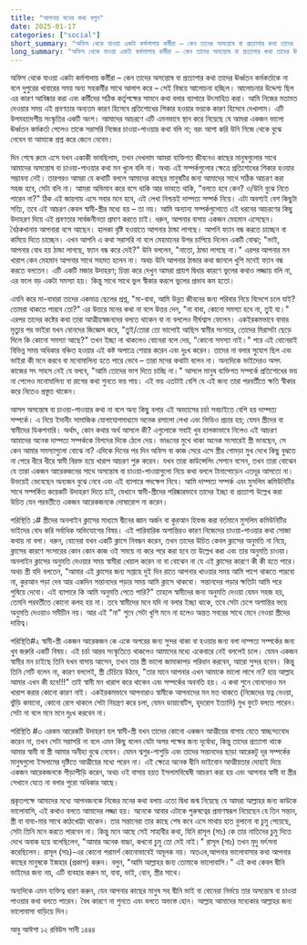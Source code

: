 ```yaml
---
title: "আপনার মনের কথা বলুন"
date: 2025-01-17
categories: ["social"]
short_summary: "অফিস থেকে যাওয়া একটা কর্মশালায় কর্মীরা – কেন তাদের অসন্তোষ বা প্রত্যাশার কথা তাদের ঊর্ধ্বতন কর্মকর্তাকে না বলে"
long_summary: "অফিস থেকে যাওয়া একটা কর্মশালায় কর্মীরা – কেন তাদের অসন্তোষ বা প্রত্যাশার কথা তাদের ঊর্ধ্বতন কর্মকর্তাকে না বলে দুপুরের খাবারের সময় অন্য সহকর্মীর সাথে আলাপ করে – সেই বিষয়ে আলোচনা হচ্ছিল।"
---
```


অফিস থেকে যাওয়া একটা কর্মশালায় কর্মীরা – কেন তাদের অসন্তোষ বা প্রত্যাশার কথা তাদের ঊর্ধ্বতন কর্মকর্তাকে না বলে দুপুরের খাবারের সময় অন্য সহকর্মীর সাথে আলাপ করে – সেই বিষয়ে আলোচনা হচ্ছিল। আলোচনার উদ্দেশ্য ছিল এর কারণ আবিষ্কার করা এবং কর্মীদের সঠিক কর্তৃপক্ষের সামনে কথা বলার ব্যাপারে উৎসাহিত করা। আমি নিজের মতামত দেওয়ার সময় এই প্রবণতার অন্যতম কারণ হিসেবে প্রতিশোধের শিকার হওয়ার ভয়কে কারণ হিসেবে দেখালাম। এটি উপমহাদেশীয় সংস্কৃতির একটি অংশ। আমাদের আচরণে এটি এমনভাবে স্থান করে নিয়েছে যে আমরা একজন ভালো ঊর্ধ্বতন কর্মকর্তা পেলেও তাকে সরাসরি নিজের চাওয়া-পাওয়ার কথা বলি না; বরং আশা করি উনি নিজে থেকে বুঝে নেবেন বা আমাকে প্রশ্ন করে জেনে নেবেন।

দিন শেষে রুমে এসে যখন একাকী ভাবছিলাম, তখন দেখলাম আমরা ব্যক্তিগত জীবনেও কাছের মানুষগুলোর সাথে আমাদের অসন্তোষ বা চাওয়া-পাওয়ার কথা মন খুলে বলি না। অথচ এই সম্পর্কগুলোর ক্ষেত্রে প্রতিশোধের শিকার হওয়ার সম্ভাবনা নেই। তারপরও আমরা যে কথাটি বললে আমাদের কাছের মানুষটির জন্য আমাদের সাথে সঠিক আচরণ করা সহজ হবে, সেটা বলি না। আমরা অভিমান করে বসে থাকি আর ভাবতে থাকি, "বলতে হবে কেন? ও/উনি বুঝে নিতে পারেন না?" ঠিক এই জায়গায় এসে সবার মনে হবে, এই লেখা নিশ্চয়ই দাম্পত্য সম্পর্ক নিয়ে। এটা অবশ্যই বেশ কিছুটা সত্যি, তবে এই আচরণ কেবল স্বামী-স্ত্রীর মধ্যে হয় – তা নয়। আমি অন্যান্য সম্পর্কগুলোতে এই ধরনের আচরণের কিছু উদাহরণ দিয়ে এই প্রবণতার সার্বজনীনতা প্রমাণ করতে চাই। ধরুন, আপনার বাসায় একজন মেহমান এসেছেন। বৈঠকখানায় আপনারা বসে আছেন। হালকা বৃষ্টি হওয়াতে আপনার ঠান্ডা লাগছে। আপনি ফ্যান বন্ধ করতে চাচ্ছেন বা কমিয়ে দিতে চাচ্ছেন। এখন আপনি এ কথা সরাসরি না বলে মেহমানের উপর চাপিয়ে দিলেন একটি বোঝা; "ভাই, আপনার বোধ হয় ঠান্ডা লাগছে, ফ্যান বন্ধ করে দেই?" উনি বললেন, "নাতো, ঠান্ডা লাগছে না।" এরপর আপনার মন খারাপ কেন মেহমান আপনার সাথে সহমত হলেন না। অথচ উনি আপনার ঠান্ডার কথা জানলে খুশি মনেই ফ্যান বন্ধ করতে বলতেন। এটি একটি মজার উদাহরণ; চিন্তা করে দেখুন আমরা প্রায়শ দ্বিধার কারণে ভুলের কথাও লজ্জায় বলি না, এর ফলে বড় একটা সমস্যা হয়। কিন্তু সাথে সাথে ভুল স্বীকার করলে ভুলের প্রভাব কম হতো।

এমনি করে মা-বাবারা তাদের একমাত্র ছেলের প্রশ্ন, "মা-বাবা, আমি উন্নত জীবনের জন্য পরিবার নিয়ে বিদেশে চলে যাই? তোমরা থাকতে পারবে তো?" এর উত্তরে মনের কথা না বলে উত্তর দেন, "না বাবা, কোনো সমস্যা হবে না, তুই যা।" এরপর তাদের কষ্টের কথা তারা আত্মীয়স্বজনদের বলতে থাকেন বা না বললেও দীর্ঘশ্বাস ফেলেন। একইরকমভাবে বাবার মৃত্যুর পর ভাইরা যখন বোনদের জিজ্ঞেস করে, "তুই/তোরা তো ভালোই আছিস স্বামীর সংসারে, তোদের মিরাসটা ছেড়ে দিলে কি কোনো সমস্যা আছে?" তখন ইচ্ছা না থাকলেও বোনেরা বলে দেয়, "কোনো সমস্যা নাই।" পরে এই বোনেরাই বিভিন্ন সময় অধিকার বঞ্চিত হওয়ার এই কষ্ট অপাত্রে শেয়ার করেন এবং দুঃখ করেন। তাদের না বলার সুযোগ ছিল এবং ভাইরা কী মনে করবে বা মনোমালিন্য হতে পারে ভেবে – তারা মনের কথাটা বলেন না। অন্যদিকে ভাইদেরও অসৎ কাজের সৎ সাহস নেই যে বলবে, "আমি তোদের ভাগ দিতে চাচ্ছি না।" আসলে মানুষ ব্যক্তিগত সম্পর্কে প্রতিশোধের ভয় না পেলেও মনোমালিন্য বা রাগের কথা শুনতে ভয় পায়। এই ভয় এতটাই বেশি যে এই জন্য তারা পরবর্তীতে ক্ষতি স্বীকার করে নিতেও প্রস্তুত থাকেন।

আসল অসন্তোষ বা চাওয়া-পাওয়ার কথা না বলে অন্য কিছু বলার এই অভ্যাসের চর্চা সবচাইতে বেশি হয় দাম্পত্য সম্পর্কে। এ নিয়ে ইদানীং সামাজিক যোগাযোগমাধ্যমে অনেক রসালো লেখা এবং ভিডিও প্রচার হয়; যেমন স্ত্রীদের বা স্বামীদের ডিকশনারি। অর্থাৎ, কোন কথার অর্থ আসলে কী? এগুলোকে সবাই খুব হালকাভাবে নিলেও এই আচরণ আমাদের অনেক দাম্পত্য সম্পর্ককে বিপদের দিকে ঠেলে দেয়। ভাঙনের মুখে থাকা অনেক সংসারেই স্ত্রী ভাবছেন, সে কেন আমার সমস্যাগুলো বোঝে না? এদিকে দিনের পর দিন অফিস বা কাজ সেরে এসে স্ত্রীর গোমড়া মুখ দেখে কিছু বুঝতে না পেরে ধীরে ধীরে স্বামী বিরক্ত হয়ে খারাপ আচরণ শুরু করেন। যখন তারা কাউন্সেলিং সেশনে বসেন, তখন তারা বোঝেন যে তারা একজন আরেকজনের সাথে অসন্তোষ বা চাওয়া-পাওয়াগুলো নিয়ে কথা বললে টানাপোড়েন এতদূর আসতো না। উভয়েই ভেবেছেন অন্যজন বুঝে নেবে এবং এই ব্যাপারে পদক্ষেপ নিবে। আমি দাম্পত্য সম্পর্ক এবং মুসলিম কমিউনিটির সাথে সম্পর্কিত কয়েকটি উদাহরণ দিতে চাই, যেখানে স্বামী-স্ত্রীদের পরিষ্কারভাবে তাদের ইচ্ছা বা প্রত্যাশা উল্লেখ করা উচিত যেন পরবর্তীতে একজন আরেকজনকে দোষারোপ না করেন।

পরিস্থিতি ১# স্ত্রীদের অনলাইন ক্লাসের মাধ্যমে দ্বীনের জ্ঞান অর্জন বা কুরআন হিফজ করা বর্তমানে মুসলিম কমিউনিটির ভাইদের বোধ করি সর্বাধিক অভিযোগের বিষয়। এই পারিবারিক অশান্তিরও কারণ নিজেদের চাওয়া-পাওয়ার কথা সোজা কথায় না বলা। ধরুন, বোনেরা যখন একটি ক্লাসে নিবন্ধন করেন, তখন তাদের উচিত কেবল ক্লাসের অনুমতি না নিয়ে, ক্লাসের কারণে সংসারের কোন কোন কাজ ওই সময়ে না করে পরে করা হবে তা উল্লেখ করা এবং তার অনুমতি চাওয়া। অনলাইন ক্লাসের অনুমতি দেওয়ার সময় স্বামীরা খেয়াল করেন না বা বোঝেন না যে এই ক্লাসের কারণে কী কী হতে পারে। অথচ স্ত্রী যদি বলতেন, "আমার এই ক্লাসের জন্য সপ্তাহে দুই দিন রাতে আপনার খাওয়ার সময় আমি পাশে থাকতে পারবো না, কুরআন পড়া দেব আর একদিন সন্তানদের পড়ার সময় আমি ক্লাসে থাকবো। সন্তানদের পড়ার ক্ষতিটা আমি পরে পুষিয়ে দেবো। এই ব্যাপারে কি আমি অনুমতি পেতে পারি?" তাহলে স্বামীদের জন্য অনুমতি দেওয়া যেমন সহজ হয়, তেমনি পরবর্তীতে কোনো কলহ হয় না। তবে স্বামীদের মনে যদি না বলার ইচ্ছা থাকে, তবে সেটা চেপে অশান্তির ভয়ে অনুমতি দেওয়াও সমীচীন নয়। আর এই "না" শুনে সেটা খুশি মনে না হলেও অন্তত সবরের সাথে মেনে নেওয়া স্ত্রীদের দায়িত্ব।

পরিস্থিতি#২ স্বামী-স্ত্রী একজন আরেকজন কে একে অপরের জন্য সুন্দর থাকা বা হওয়ার জন্য বলা দাম্পত্য সম্পর্কের জন্য খুব জরুরি একটি বিষয়। এই চর্চা আরব সংস্কৃতিতে থাকলেও আমাদের মধ্যে একেবারে নেই বললেই চলে। যেমন একজন স্বামীর মন চাইছে তিনি যখন বাসায় আসেন, তখন তার স্ত্রী ভালো জামাকাপড় পরিধান করবেন, আরো সুন্দর হবেন। কিন্তু তিনি সেটি বলেন না, কারণ বললেই, স্ত্রী চেঁচিয়ে উঠবে, "তার মানে আপনার এখন আমাকে ভালো লাগে না? হায় আল্লাহ আমার এখন কী হবে!!!" তাই স্বামী মন খারাপ করে থাকেন এবং সম্পর্কের অবনতি হয়। এ কথা শুনে বোনদেরও মন খারাপ করার কোনো কারণ নাই। একইরকমভাবে আপনারাও স্বামীকে আপনাদের মন মত থাকতে (নিজেদের যত্ন নেওয়া, ভুঁড়ি কমানো, কোনো রোগ থাকলে সেটা নিয়ন্ত্রণ করে চলা, যেমন ডায়াবেটিস, হৃদরোগ ইত্যাদি) মুখ ফুটে বলতে পারেন। সেটা না বলে মনে মনে দুঃখ করবেন না।

পরিস্থিতি #৩ এরকম আরেকটি উদাহরণ হল স্বামী-স্ত্রী যখন তাদের কোনো একজন আত্মীয়ের বাসায় যেতে স্বাচ্ছন্দ্যবোধ করেন না, তখন সেটা সরাসরি না বলে এমন কিছু বলেন যেটা অপর পক্ষের জন্য দূর্বোধ্য, কিন্তু তাদের প্রত্যাশা থাকে আমার স্বামী বা স্ত্রী আমার অনীহা বুঝে নেবেন। যেমন শ্বশুর-শাশুড়ি এবং তাদের সন্তানদের ছাড়া আরেকটু দূর সম্পর্কের মানুষগুলো ইসলামের দৃষ্টিতে আত্মীয়ের মধ্যে পরেন না। এই ক্ষেত্রে অনেক দ্বীনি ভাইবোন আত্মীয়তার দোহাই দিয়ে একজন আরেকজনকে পীড়াপীড়ি করেন, অথচ ওই বাসায় হয়ত ইসলামবিদ্বেষী আচরণ করা হয় এবং আপনার স্বামী বা স্ত্রীর সেখানে যেতে না বলার পুরো অধিকার আছে।

প্রকৃতপক্ষে আমাদের মধ্যে আপনজনকে নিজের মনের কথা বলায় এতো দ্বিধা জন্ম নিয়েছে যে আমরা আল্লাহর জন্য কাউকে ভালোবাসি, এই কথাও বলতে আমাদের লজ্জা হয়। অনেকে আবার এটাকে পুরুষত্বের প্রমাণস্বরূপ নিয়েছেন যে তিন সন্তান, স্ত্রী বা বাবা-মার সাথে কাঠখোট্টা থাকেন। তার সন্তানেরা তার কাছে শেষ কবে এসে মাথায় হাত বুলানো বা চুমু পেয়েছে, সেটা তিনি মনে করতে পারবেন না। কিন্তু মনে আছে সেই সাহাবীর কথা, যিনি রাসূল (সাঃ) কে তার নাতিদের চুমু দিতে দেখে অবাক হয়ে বলেছিলেন, "আমার অনেক বাচ্চা, কখনো চুমু তো দেই নাই।" রাসূল (সাঃ) তখন মৃদু ভর্ৎসনা করেছিলেন। রাসূল (সাঃ)-এর কোনো পরামর্শ কোনোভাবেই অমূলক নয়। অতএব,আপনার ভালোবাসার কথা আপনার কাছের মানুষকে ইজহার (প্রকাশ) করুন। বলুন, "আমি আল্লাহর জন্য তোমাকে ভালোবাসি।" এই কথা কেবল দ্বীনি ভাইদের জন্য নয়, এটি ব্যবহার করুন মা, বাবা, ভাই, বোন, স্ত্রীর সাথে।

অন্যদিকে এমন ব্যক্তিত্ব ধারণ করুন, যেন আপনার কাছের মানুষ সহ দ্বীনি ভাই বা বোনেরা নির্ভয়ে তার অসন্তোষ বা চাওয়া পাওয়ার কথা বলতে পারেন। বৈধ কারণে না শুনতে এবং বলতে অভ্যস্ত হোন।
আল্লাহ আমাদের মধ্যেকার আল্লাহর জন্য ভালোবাসা বাড়িয়ে দিন।

আবু আঈশা
১২ রবিউস সানী ১৪৪৪
